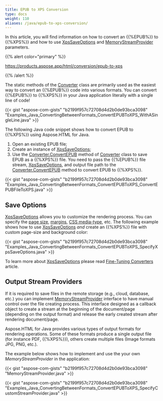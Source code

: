 ```yaml
---
title: EPUB to XPS Conversion
type: docs
weight: 110
aliases: /java/epub-to-xps-conversion/
---
```

In this article, you will find information on how to convert an {{%EPUB%}} to {{%XPS%}} and how to use [XpsSaveOptions](https://apireference.aspose.com/java/html/aspose.html.saving/xpssaveoptions) and [MemoryStreamProvider](https://apireference.aspose.com/html/java/com.aspose.html/package-frame) parameters.

{{% alert color="primary" %}} 

<https://products.aspose.app/html/conversion/epub-to-xps>

{{% /alert %}} 

The static methods of the [Converter](https://apireference.aspose.com/java/html/aspose.html.converters/converter) class are primarily used as the easiest way to convert an {{%EPUB%}} code into various formats. You can convert {{%EPUB%}} to {{%XPS%}} in your Java application literally with a single line of code!

{{< gist "aspose-com-gists" "b2199f957c72708d4d2b0de93bca3098" "Examples_Java_ConvertingBetweenFormats_ConvertEPUBToXPS_WithASingleLine.java" >}}

The following Java code snippet shows how to convert EPUB to {{%XPS%}} using Aspose.HTML for Java.

1. Open an existing EPUB file;
2. Create an instance of [XpsSaveOptions](https://apireference.aspose.com/java/html/aspose.html.saving/xpssaveoptions);
3. Use the [Converter.ConvertEPUB](https://apireference.aspose.com/java/html/aspose.html.converters.converter/convertepub/methods/9) method of [Converter](https://apireference.aspose.com/java/html/aspose.html.converters/converter) class to save EPUB as a {{%XPS%}} file. You need to pass the {{%EPUB%}} file stream, [XpsSaveOptions](https://apireference.aspose.com/java/html/aspose.html.saving/xpssaveoptions), and output file path to the [Converter.ConvertEPUB](https://apireference.aspose.com/java/html/aspose.html.converters.converter/convertepub/methods/9) method to convert EPUB to {{%XPS%}}.

{{< gist "aspose-com-gists" "b2199f957c72708d4d2b0de93bca3098" "Examples_Java_ConvertingBetweenFormats_ConvertEPUBToXPS_ConvertEPUBFileToXPS.java" >}}

## **Save Options**

[XpsSaveOptions](https://apireference.aspose.com/java/html/aspose.html.saving/xpssaveoptions) allows you to customize the rendering process. You can specify the [page size](https://apireference.aspose.com/html/java/com.aspose.html.rendering/RenderingOptions#getPageSetup--), [margins](https://apireference.aspose.com/html/java/com.aspose.html.drawing/Page#getMargin--), [CSS media-type](https://apireference.aspose.com/html/java/com.aspose.html.rendering/MediaType), etc. The following example shows how to use [XpsSaveOptions](https://apireference.aspose.com/java/html/aspose.html.saving/xpssaveoptions) *and* create an {{%XPS%}} file with custom page-size and background color:

{{< gist "aspose-com-gists" "b2199f957c72708d4d2b0de93bca3098" "Examples_Java_ConvertingBetweenFormats_ConvertEPUBToXPS_SpecifyXpsSaveOptions.java" >}}

To learn more about [XpsSaveOptions](https://apireference.aspose.com/html/java/aspose.html.saving/xpssaveoptions) please read [Fine-Tuning Converters](/html/java/fine-tuning-converters/) article.

## **Output Stream Providers**

If it is required to save files in the remote storage (e.g., cloud, database, etc.) you can implement [MemoryStreamProvider](https://apireference.aspose.com/html/java/com.aspose.html/package-frame) interface to have manual control over the file creating process. This interface designed as a callback object to create a stream at the beginning of the document/page (depending on the output format) and release the early created stream after rendering document/page.

Aspose.HTML for Java provides various types of output formats for rendering operations. Some of these formats produce a single output file (for instance PDF, {{%XPS%}}), others create multiple files (Image formats JPG, PNG, etc.).

The example below shows how to implement and use the your own *MemoryStreamProvider* in the application:

{{< gist "aspose-com-gists" "b2199f957c72708d4d2b0de93bca3098" "MemoryStreamProvider.java" >}}

{{< gist "aspose-com-gists" "b2199f957c72708d4d2b0de93bca3098" "Examples_Java_ConvertingBetweenFormats_ConvertEPUBToXPS_SpecifyCustomStreamProvider.java" >}}
